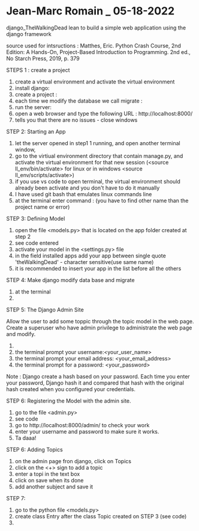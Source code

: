 # Jean-Marc Romain _ 05-18-2022
django_TheWalkingDead
lean to build a simple web application using the django framework

source used for intsructions : 
Matthes, Eric. Python Crash Course, 2nd Edition: A Hands-On, Project-Based Introduction to Programming. 2nd ed., No Starch Press, 2019, p. 379

STEPS 1 : create a project

1. create a virtual environment and activate the virtual environment
2. install django: <pip install django>
3. create a project : <django-admin startproject The_Walking_dead>
4. each time we modify the database we call migrate : <python manage.py migrate>
5. run the server: <python manage.py runserver>
6. open a web browser and type the following URL : http://localhost:8000/ 
7. tells you that there are no issues - close windows

STEP 2: Starting an App

1. let the server opened in step1 1 running,  and open another terminal window,
2. go to the virtiual environment directory that contain manage.py, and activate the virtual environment for that new session (<source ll_env/bin/activate> for linux or in windows <source ll_env/scripts/activate>)
3. if you use vs code to open terminal, the virtual environment should already been activate and you don't have to do it manually
4. I have used git bash that emulates linux commands line  
5. at the terminal enter command : <python manage.py startapp theWalkingDead> (you have to find other name than the project name or error)

STEP 3: Defining Model

1. open the file <models.py> that is located on the app folder created at step 2
2. see code entered
3. activate your model in the <settings.py> file
4. in the field installed apps add your app between single quote 'theWalkingDead' - character sensitive(use same name)
5. it is recommended to insert your app in the list before all the others 

STEP 4: Make django modify data base and migrate

1. at the terminal <python manage.py makemigrations theWalkingDead>
2. <python manage.py migrate>

STEP 5: The Django Admin Site

Allow the user to add some toppic through the topic model in the web page. Create a superuser
who have admin privilege to administrate the web page and modify.
1. <python manage.py createsuperuser>
2. the terminal prompt your username:<your_user_name>
3. the terminal prompt your email address: <your_email_address>
4. the terminal prompt for a password: <your_password>

Note : Django create a hash based on your password. Each time you enter your password, Django hash it and compared that hash with the original hash created when you configured your credentials.

STEP 6: Registering the Model with the admin site.

1. go to the file <admin.py>
2. see code 
3. go to http://localhost:8000/admin/ to check your work
4. enter your username and password to make sure it works.
5. Ta daaa!

STEP 6: Adding Topics

1. on the admin page fron django, click on Topics
2. click on the <+> sign to add a topic
3. enter a topi in the text box 
4. click on save when its done
5. add another subject and save it

STEP 7:

1. go to the python file <models.py>
2. create class Entry after the class Topic created on STEP 3 (see code) 
3. 








